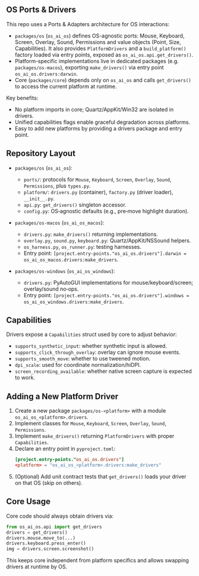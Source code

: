 ## OS Ports & Drivers

This repo uses a Ports & Adapters architecture for OS interactions:

- `packages/os` (`os_ai_os`) defines OS-agnostic ports: Mouse, Keyboard, Screen, Overlay, Sound, Permissions and value objects (Point, Size, Capabilities). It also provides `PlatformDrivers` and a `build_platform()` factory loaded via entry points, exposed as `os_ai_os.api.get_drivers()`.
- Platform-specific implementations live in dedicated packages (e.g. `packages/os-macos`), exporting `make_drivers()` via entry point `os_ai_os.drivers:darwin`.
- Core (`packages/core`) depends only on `os_ai_os` and calls `get_drivers()` to access the current platform at runtime.

Key benefits:
- No platform imports in core; Quartz/AppKit/Win32 are isolated in drivers.
- Unified capabilities flags enable graceful degradation across platforms.
- Easy to add new platforms by providing a drivers package and entry point.

## Repository Layout

- `packages/os` (`os_ai_os`):
  - `ports/`: protocols for `Mouse`, `Keyboard`, `Screen`, `Overlay`, `Sound`, `Permissions`, plus `types.py`.
  - `platform/`: `drivers.py` (container), `factory.py` (driver loader), `__init__.py`.
  - `api.py`: `get_drivers()` singleton accessor.
  - `config.py`: OS‑agnostic defaults (e.g., pre‑move highlight duration).

- `packages/os-macos` (`os_ai_os_macos`):
  - `drivers.py`: `make_drivers()` returning implementations.
  - `overlay.py`, `sound.py`, `keyboard.py`: Quartz/AppKit/NSSound helpers.
  - `os_harness.py`, `os_runner.py`: testing harnesses.
  - Entry point: `[project.entry-points."os_ai_os.drivers"].darwin = os_ai_os_macos.drivers:make_drivers`.

- `packages/os-windows` (`os_ai_os_windows`):
  - `drivers.py`: PyAutoGUI implementations for mouse/keyboard/screen; overlay/sound no‑ops.
  - Entry point: `[project.entry-points."os_ai_os.drivers"].windows = os_ai_os_windows.drivers:make_drivers`.

## Capabilities

Drivers expose a `Capabilities` struct used by core to adjust behavior:
- `supports_synthetic_input`: whether synthetic input is allowed.
- `supports_click_through_overlay`: overlay can ignore mouse events.
- `supports_smooth_move`: whether to use tweened motion.
- `dpi_scale`: used for coordinate normalization/hiDPI.
- `screen_recording_available`: whether native screen capture is expected to work.

## Adding a New Platform Driver

1. Create a new package `packages/os-<platform>` with a module `os_ai_os_<platform>.drivers`.
2. Implement classes for `Mouse`, `Keyboard`, `Screen`, `Overlay`, `Sound`, `Permissions`.
3. Implement `make_drivers()` returning `PlatformDrivers` with proper `Capabilities`.
4. Declare an entry point in `pyproject.toml`:
   ```toml
   [project.entry-points."os_ai_os.drivers"]
   <platform> = "os_ai_os_<platform>.drivers:make_drivers"
   ```
5. (Optional) Add unit contract tests that `get_drivers()` loads your driver on that OS (skip on others).

## Core Usage

Core code should always obtain drivers via:
```python
from os_ai_os.api import get_drivers
drivers = get_drivers()
drivers.mouse.move_to(...)
drivers.keyboard.press_enter()
img = drivers.screen.screenshot()
```

This keeps core independent from platform specifics and allows swapping drivers at runtime by OS.


